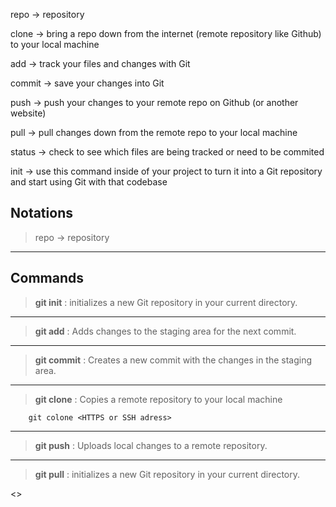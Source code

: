 
repo -> repository

clone -> bring a repo down from the internet (remote repository like Github) to your local machine

add -> track your files and changes with Git

commit -> save your changes into Git

push -> push your changes to your remote repo on Github (or another website)

pull -> pull changes down from the remote repo to your local machine

status -> check to see which files are being tracked or need to be commited

init -> use this command inside of your project to turn it into a Git repository and start using Git with that codebase

<!-- ~ Markdown Cheatsheet for everyday usage -->

##  Notations
> repo $\to$ repository

---

## Commands 
> **git init** : initializes a new Git repository in your current directory.
---
> **git add** : Adds changes to the staging area for the next commit.
---
> **git commit** : Creates a new commit with the changes in the staging area.
---
> **git clone** :  Copies a remote repository to your local machine

```git
    git colone <HTTPS or SSH adress>
```
---

> **git push** : Uploads local changes to a remote repository.
---
> **git pull** : initializes a new Git repository in your current directory.

<>